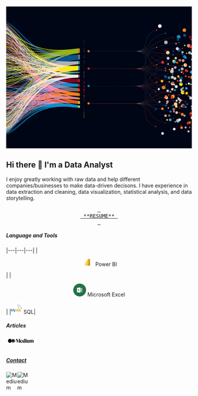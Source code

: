 ![](istockphoto.jpg)
## Hi there 👋 I'm a Data Analyst
I enjoy greatly working with raw data and help different companies/businesses to make data-driven decisons. I have experience in data extraction and cleaning, data visualization, statistical analysis, and data storytelling.

<p align="center"><a href="RESUME.pdf" class="button pill"><kbd> <br> **RESUME** <br> </kbd></a></p>

##### Language and Tools
|---|---|---|
|<p align="center"><img alig="left" alt="Power BI" width="35px" src="Microsoft-Power-BI-Logo.png" /> Power BI</p>|
|<p align="center"><img alig="left" alt="Excel" width="35px" src="excel_png.png" /> Microsoft Excel</p>|
|<img alig="left" alt="My SQL" width="30px" src="download.png" /> SQL|

##### Articles
<a href="https://medium.com/@godwalterurassa"><img align="left" alt="Medium" width="80px" src="medium.png" />

<br />
<br />

##### Contact
<a href="godwalterurassa@gmail.com"><img align="left" alt="Medium" width="30px" src="https://www.freeiconspng.com/uploads/gmail-icon-0.png" />
<a href="https://www.linkedin.com/in/godbless-urassa?lipi=urn%3Ali%3Apage%3Ad_flagship3_profile_view_base_contact_details%3BWpAS%2B4QURb%2BZ0rpk1N3RnA%3D%3D)"><img align="left" alt="Medium" width="30px" src="https://www.freeiconspng.com/uploads/linkedin-logo-3.png" />
